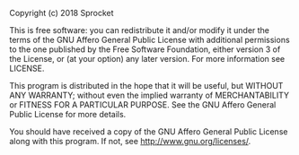 Copyright (c) 2018 Sprocket

This is free software: you can redistribute it and/or modify
it under the terms of the GNU Affero General Public License with
additional permissions to the one published by the Free Software
Foundation, either version 3 of the License, or (at your option)
any later version. For more information see LICENSE.

This program is distributed in the hope that it will be useful,
but WITHOUT ANY WARRANTY; without even the implied warranty of
MERCHANTABILITY or FITNESS FOR A PARTICULAR PURPOSE.  See the
GNU Affero General Public License for more details.

You should have received a copy of the GNU Affero General Public License
along with this program. If not, see <http://www.gnu.org/licenses/>.


